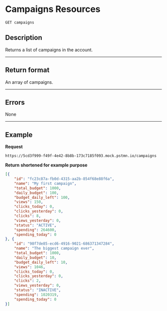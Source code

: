 # Campaigns Resources

    GET campaigns

## Description
Returns a list of campaigns in the account.

***

## Return format
An array of campaigns.

***

## Errors
None

***

## Example
**Request**

    https://5cd3f999-f49f-4e42-8b8b-173c7185f093.mock.pstmn.io/campaigns

**Return** __shortened for example purpose__
``` json
[{
	"id": "fc23c87a-fb0d-4315-aa2b-854f68e88f6a",
	"name": "My first campaign",
	"total_budget": 1000,
	"daily_budget": 100,
	"budget_daily_left": 100,
	"views": 150,
	"clicks_today": 0,
	"clicks_yesterday": 0,
	"clicks": 8,
	"views_yesterday": 0,
	"status": "ACTIVE",
	"spending": 264600,
	"spending_today": 0
}, {
	"id": "98f7de85-ecd6-4916-9021-686371347284",
	"name": "The biggest campaign ever",
	"total_budget": 1000,
	"daily_budget": 10,
	"budget_daily_left": 10,
	"views": 1046,
	"clicks_today": 0,
	"clicks_yesterday": 0,
	"clicks": 2,
	"views_yesterday": 0,
	"status": "INACTIVE",
	"spending": 1020319,
	"spending_today": 0
}]
```